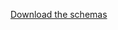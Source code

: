 [Download the schemas](http://download.microsoft.com/download/B/9/7/B97655A4-4E46-4E51-BA0A-C669106D563F/Schemas.zip)